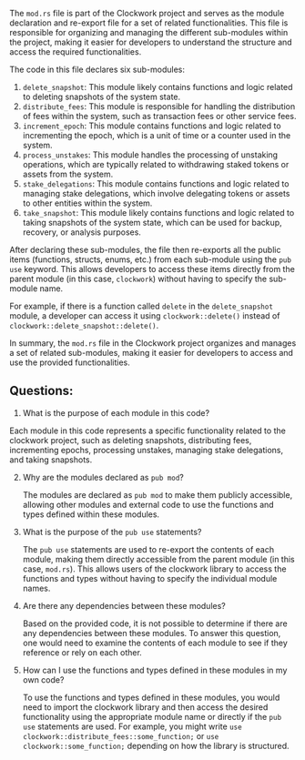 The `mod.rs` file is part of the Clockwork project and serves as the module declaration and re-export file for a set of related functionalities. This file is responsible for organizing and managing the different sub-modules within the project, making it easier for developers to understand the structure and access the required functionalities.

The code in this file declares six sub-modules:

1. `delete_snapshot`: This module likely contains functions and logic related to deleting snapshots of the system state.
2. `distribute_fees`: This module is responsible for handling the distribution of fees within the system, such as transaction fees or other service fees.
3. `increment_epoch`: This module contains functions and logic related to incrementing the epoch, which is a unit of time or a counter used in the system.
4. `process_unstakes`: This module handles the processing of unstaking operations, which are typically related to withdrawing staked tokens or assets from the system.
5. `stake_delegations`: This module contains functions and logic related to managing stake delegations, which involve delegating tokens or assets to other entities within the system.
6. `take_snapshot`: This module likely contains functions and logic related to taking snapshots of the system state, which can be used for backup, recovery, or analysis purposes.

After declaring these sub-modules, the file then re-exports all the public items (functions, structs, enums, etc.) from each sub-module using the `pub use` keyword. This allows developers to access these items directly from the parent module (in this case, `clockwork`) without having to specify the sub-module name.

For example, if there is a function called `delete` in the `delete_snapshot` module, a developer can access it using `clockwork::delete()` instead of `clockwork::delete_snapshot::delete()`.

In summary, the `mod.rs` file in the Clockwork project organizes and manages a set of related sub-modules, making it easier for developers to access and use the provided functionalities.

## Questions:

1.  What is the purpose of each module in this code?

Each module in this code represents a specific functionality related to the clockwork project, such as deleting snapshots, distributing fees, incrementing epochs, processing unstakes, managing stake delegations, and taking snapshots.

2. Why are the modules declared as `pub mod`?

   The modules are declared as `pub mod` to make them publicly accessible, allowing other modules and external code to use the functions and types defined within these modules.

3. What is the purpose of the `pub use` statements?

   The `pub use` statements are used to re-export the contents of each module, making them directly accessible from the parent module (in this case, `mod.rs`). This allows users of the clockwork library to access the functions and types without having to specify the individual module names.

4. Are there any dependencies between these modules?

   Based on the provided code, it is not possible to determine if there are any dependencies between these modules. To answer this question, one would need to examine the contents of each module to see if they reference or rely on each other.

5. How can I use the functions and types defined in these modules in my own code?

   To use the functions and types defined in these modules, you would need to import the clockwork library and then access the desired functionality using the appropriate module name or directly if the `pub use` statements are used. For example, you might write `use clockwork::distribute_fees::some_function;` or `use clockwork::some_function;` depending on how the library is structured.
